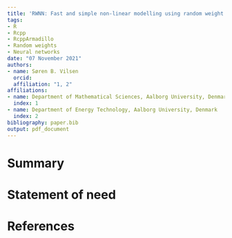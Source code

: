 ```yaml
---
title: 'RWNN: Fast and simple non-linear modelling using random weight neural networks in R'
tags:
- R
- Rcpp
- RcppArmadillo
- Random weights
- Neural networks
date: "07 November 2021"
authors:
- name: Søren B. Vilsen
  orcid: 
  affiliation: "1, 2"
affiliations:
- name: Department of Mathematical Sciences, Aalborg University, Denmark
  index: 1
- name: Department of Energy Technology, Aalborg University, Denmark
  index: 2
bibliography: paper.bib
output: pdf_document
---
```


<!-- pandoc --filter pandoc-citeproc --bibliography = paper.bib --variable papersize = a4paper -s paper.md -o paper.pdf -->

# Summary


# Statement of need


# References
